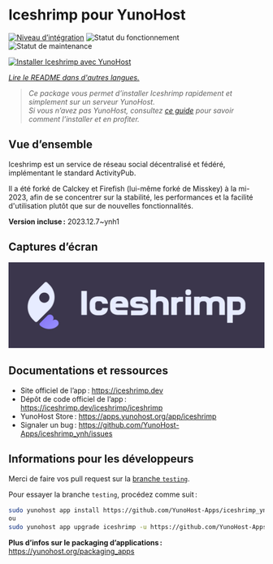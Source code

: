 <!--
Nota bene : ce README est automatiquement généré par <https://github.com/YunoHost/apps/tree/master/tools/readme_generator>
Il NE doit PAS être modifié à la main.
-->

# Iceshrimp pour YunoHost

[![Niveau d’intégration](https://dash.yunohost.org/integration/iceshrimp.svg)](https://ci-apps.yunohost.org/ci/apps/iceshrimp/) ![Statut du fonctionnement](https://ci-apps.yunohost.org/ci/badges/iceshrimp.status.svg) ![Statut de maintenance](https://ci-apps.yunohost.org/ci/badges/iceshrimp.maintain.svg)

[![Installer Iceshrimp avec YunoHost](https://install-app.yunohost.org/install-with-yunohost.svg)](https://install-app.yunohost.org/?app=iceshrimp)

*[Lire le README dans d'autres langues.](./ALL_README.md)*

> *Ce package vous permet d’installer Iceshrimp rapidement et simplement sur un serveur YunoHost.*  
> *Si vous n’avez pas YunoHost, consultez [ce guide](https://yunohost.org/install) pour savoir comment l’installer et en profiter.*

## Vue d’ensemble

Iceshrimp est un service de réseau social décentralisé et fédéré, implémentant le standard ActivityPub.

Il a été forké de Calckey et Firefish (lui-même forké de Misskey) à la mi-2023, afin de se concentrer sur la stabilité, les performances et la facilité d'utilisation plutôt que sur de nouvelles fonctionnalités.

**Version incluse :** 2023.12.7~ynh1

## Captures d’écran

![Capture d’écran de Iceshrimp](./doc/screenshots/example.jpg)

## Documentations et ressources

- Site officiel de l’app : <https://iceshrimp.dev>
- Dépôt de code officiel de l’app : <https://iceshrimp.dev/iceshrimp/iceshrimp>
- YunoHost Store : <https://apps.yunohost.org/app/iceshrimp>
- Signaler un bug : <https://github.com/YunoHost-Apps/iceshrimp_ynh/issues>

## Informations pour les développeurs

Merci de faire vos pull request sur la [branche `testing`](https://github.com/YunoHost-Apps/iceshrimp_ynh/tree/testing).

Pour essayer la branche `testing`, procédez comme suit :

```bash
sudo yunohost app install https://github.com/YunoHost-Apps/iceshrimp_ynh/tree/testing --debug
ou
sudo yunohost app upgrade iceshrimp -u https://github.com/YunoHost-Apps/iceshrimp_ynh/tree/testing --debug
```

**Plus d’infos sur le packaging d’applications :** <https://yunohost.org/packaging_apps>
